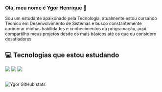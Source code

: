 ### Olá, meu nome é Ygor Henrique 👋
 
Sou um estudante apaixonado pela Tecnologia, atualmente estou cursando Técnico em Desenvolvimento de Sistemas e busco constantemente aprimorar minhas habilidades e conhecimentos da programação, aqui compartilho meus projetos desde os mais básicos até os que eu considero desafiadores

## 💻 Tecnologias que estou estudando

<div style="display:inline-block">
    <img src="https://img.shields.io/badge/HTML5-E34F26?style=for-the-badge&logo=html5&logoColor=white">
    <img src="https://img.shields.io/badge/JavaScript-323330?style=for-the-badge&logo=javascript&logoColor=F7DF1E">
    <img src="https://img.shields.io/badge/CSS3-1572B6?style=for-the-badge&logo=css3&logoColor=white">
</div>
<br><br>

![Ygor GitHub stats](https://github-readme-stats.vercel.app/api?username=YgorHenriqueLima&show_icons=true&theme=onedark)